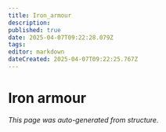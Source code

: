 ```yaml
---
title: Iron_armour
description: 
published: true
date: 2025-04-07T09:22:28.079Z
tags: 
editor: markdown
dateCreated: 2025-04-07T09:22:25.767Z
---
```


# Iron armour

*This page was auto-generated from structure.*